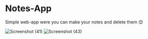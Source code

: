# Notes-App
Simple web-app were you can make your notes and delete them 😊


![Screenshot (41)](https://user-images.githubusercontent.com/47221162/145710893-319e432f-6fe5-45e2-a65d-673577fc0528.png)
![Screenshot (43)](https://user-images.githubusercontent.com/47221162/145710895-559d9c34-4adb-4bea-84fc-2f3e302ea356.png)
